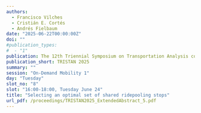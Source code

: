 ```yaml
---
authors:
  - Francisco Vilches
  - Cristián E. Cortés
  - Andrés Fielbaum
date: "2025-06-22T00:00:00Z"
doi: ""
#publication_types:
#  - "1"
publication: The 12th Triennial Symposium on Transportation Analysis conference
publication_short: TRISTAN 2025
summary: ""
session: "On-Demand Mobility 1"
day: "Tuesday"
slot_no: "8"
slot: "16:00-18:00, Tuesday June 24"
title: "Selecting an optimal set of shared ridepooling stops"
url_pdf: /proceedings/TRISTAN2025_ExtendedAbstract_5.pdf
---
```

